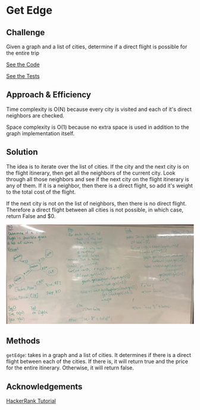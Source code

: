 # Get Edge

## Challenge
Given a graph and a list of cities, determine if a direct flight is possible for the entire trip

[See the Code](src/main/java/graph/GetEdge.java)

[See the Tests](src/test/java/graph/GetEdgeTest.java)

## Approach & Efficiency
Time complexity is O(N) because every city is visited and each of it's direct neighbors are checked. 

Space complexity is O(1) because no extra space is used in addition to the graph implementation itself.

## Solution
The idea is to iterate over the list of cities. If the city and the next city is on the flight itinerary, then get all the neighbors of the current city.  Look through all those neighbors and see if the next city on the flight itinerary is any of them.  If it is a neighbor, then there is a direct flight, so add it's weight to the total cost of the flight.

If the next city is not on the list of neighbors, then there is no direct flight.  Therefore a direct flight between all cities is not possible, in which case, return False and $0.

![find direct paths](/assets/getEdge.png)

## Methods
```getEdge```: takes in a graph and a list of cities.  It determines if there is a direct flight between each of the cities.  If there is, it will return true and the price for the entire itinerary.  Otherwise, it will return false.

## Acknowledgements
[HackerRank Tutorial](https://www.youtube.com/watch?v=zaBhtODEL0w&t=263s)
